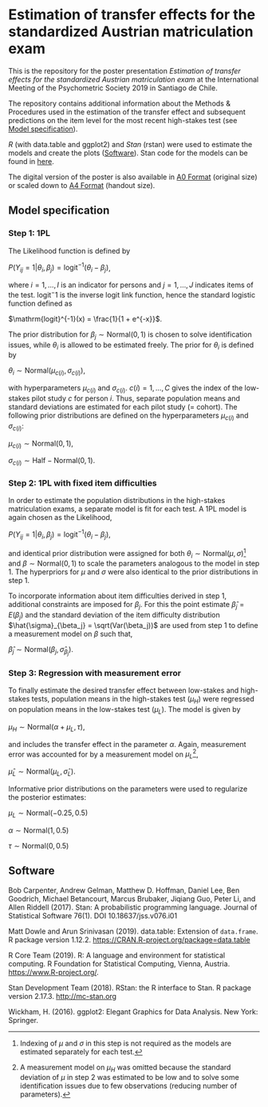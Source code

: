 # Estimation of transfer effects for the standardized Austrian matriculation exam
This is the repository for the poster presentation *Estimation of transfer effects for the standardized Austrian matriculation exam* at the International Meeting of the Psychometric Society 2019 in Santiago de Chile.

The repository contains additional information about the Methods & Procedures used in the estimation of the transfer effect and subsequent predictions on the item level for the most recent high-stakes test (see [Model specification](#model-specification)).

*R* (with data.table and ggplot2) and *Stan* (rstan) were used to estimate the models and create the plots ([Software](#software)). Stan code for the models can be found in [here](models/).

The digital version of the poster is also available in [A0 Format](transfer_effect_poster_A0.pdf) (original size) or scaled down to [A4 Format](transfer_effect_poster_A4.pdf) (handout size).

## Model specification
### Step 1: 1PL
The Likelihood function is defined by

$P(Y_{ij} = 1 | \theta_i, \beta_j) = \mathrm{logit}^{-1}(\theta_i - \beta_j)$,

where $i = 1, \ldots, I$ is an indicator for persons and $j = 1, \ldots, J$ indicates items of the test. $\mathrm{logit}^-1$ is the inverse logit link function, hence the standard logistic function defined as

$\mathrm{logit}^{-1}(x) = \frac{1}{1 + e^{-x}}$.

The prior distribution for $\beta_j \sim \mathrm{Normal}(0, 1)$ is chosen to solve identification issues, while $\theta_i$ is allowed to be estimated freely. The prior for $\theta_i$ is defined by

$\theta_i \sim \mathrm{Normal}(\mu_{c(i)}, \sigma_{c(i)})$,

with hyperparameters $\mu_{c(i)}$ and $\sigma_{c(i)}$. $c(i) = 1, \ldots, C$ gives the index of the low-stakes pilot study $c$ for person $i$. Thus, separate population means and standard deviations are estimated for each pilot study (= cohort). The following prior distributions are defined on the hyperparameters $\mu_{c(i)}$ and $\sigma_{c(i)}$:

$\mu_{c(i)} \sim \mathrm{Normal}(0, 1)$,

$\sigma_{c(i)} \sim \mathrm{Half-Normal}(0, 1)$.

### Step 2: 1PL with fixed item difficulties
In order to estimate the population distributions in the high-stakes matriculation exams, a separate model is fit for each test. A 1PL model is again chosen as the Likelihood,

$P(Y_{ij} = 1 | \theta_i, \beta_j) = \mathrm{logit}^{-1}(\theta_i - \beta_j)$,

and identical prior distribution were assigned for both $\theta_i \sim \mathrm{Normal}(\mu, \sigma)$[^1] and $\beta \sim \mathrm{Normal}(0, 1)$ to scale the parameters analogous to the model in step 1. The hyperpriors for $\mu$ and $\sigma$ were also identical to the prior distributions in step 1.

To incorporate information about item difficulties derived in step 1, additional constraints are imposed for $\beta_j$. For this the point estimate $\hat{\beta}_j = E(\beta_j)$ and the standard deviation of the item difficulty distribution $\hat{\sigma}_{\beta_j} = \sqrt(Var(\beta_j))$ are used from step 1 to define a measurement model on $\beta$ such that,

$\hat{\beta}_j \sim \mathrm{Normal}(\beta_j, \hat{\sigma}_{\beta_j})$.

[^1]: Indexing of $\mu$ and $\sigma$ in this step is not required as the models are estimated separately for each test.

### Step 3: Regression with measurement error
To finally estimate the desired transfer effect between low-stakes and high-stakes tests, population means in the high-stakes test ($\mu_H$) were regressed on population means in the low-stakes test ($\mu_L$). The model is given by

$\mu_H \sim \mathrm{Normal}(\alpha + \mu_L, \tau)$,

and includes the transfer effect in the parameter $\alpha$. Again, measurement error was accounted for by a measurement model on $\mu_L$[^2],

$\hat{\mu}_L \sim \mathrm{Normal}(\mu_L, \hat{\sigma}_L)$.

Informative prior distributions on the parameters were used to regularize the posterior estimates:

$\mu_L \sim \mathrm{Normal}(-0.25, 0.5)$

$\alpha \sim \mathrm{Normal}(1, 0.5)$

$\tau \sim \mathrm{Normal}(0, 0.5)$

[^2]: A measurement model on $\mu_H$ was omitted because the standard deviation of $\mu$ in step 2 was estimated to be low and to solve some identification issues due to few observations (reducing number of parameters).

## Software
Bob Carpenter, Andrew Gelman, Matthew D. Hoffman, Daniel Lee, Ben Goodrich, Michael Betancourt, Marcus Brubaker, Jiqiang Guo, Peter Li, and Allen Riddell (2017). Stan: A probabilistic programming language. Journal of Statistical Software 76(1). DOI 10.18637/jss.v076.i01

Matt Dowle and Arun Srinivasan (2019). data.table: Extension of
`data.frame`. R package version 1.12.2.
https://CRAN.R-project.org/package=data.table

R Core Team (2019). R: A language and environment for statistical
computing. R Foundation for Statistical Computing, Vienna, Austria.
https://www.R-project.org/.

Stan Development Team (2018). RStan: the R interface to Stan. R package version 2.17.3.   http://mc-stan.org

Wickham, H. (2016). ggplot2: Elegant Graphics for Data Analysis.
  New York: Springer.
